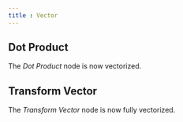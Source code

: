 ```yaml
---
title : Vector
---
```


## Dot Product

The *Dot Product* node is now vectorized.

## Transform Vector

The *Transform Vector* node is now fully vectorized.
